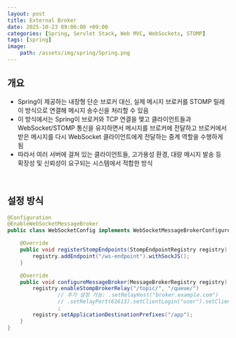 ```yaml
---
layout: post
title: External Broker
date: 2025-10-23 09:00:00 +09:00
categories: [Spring, Servlet Stack, Web MVC, WebSockets, STOMP]
tags: [spring]
image:
    path: /assets/img/spring/Spring.png
---
```


## 개요

- Spring이 제공하는 내장형 단순 브로커 대신, 실제 메시지 브로커를 STOMP 릴레이 방식으로 연결해 메시지 송수신을 처리할 수 있음
- 이 방식에서는 Spring이 브로커와 TCP 연결을 맺고 클라이언트들과 WebSocket/STOMP 통신을 유지하면서 메시지를 브로커에 전달하고 브로커에서 받은 메시지를 다시 WebSocket 클라이언트에게 전달하는 중계 역할을 수행하게 됨
- 따라서 여러 서버에 걸쳐 있는 클라이언트들, 고가용성 환경, 대량 메시지 발송 등 확장성 및 신뢰성이 요구되는 시스템에서 적합한 방식

<br>

## 설정 방식

```java
@Configuration
@EnableWebSocketMessageBroker
public class WebSocketConfig implements WebSocketMessageBrokerConfigurer {

    @Override
    public void registerStompEndpoints(StompEndpointRegistry registry) {
        registry.addEndpoint("/ws-endpoint").withSockJS();
    }

    @Override
    public void configureMessageBroker(MessageBrokerRegistry registry) {
        registry.enableStompBrokerRelay("/topic/", "/queue/")
                // 추가 설정 가능: .setRelayHost("broker.example.com")
                // .setRelayPort(61613).setClientLogin("user").setClientPasscode("pass");
                ;
        registry.setApplicationDestinationPrefixes("/app");
    }
}
```